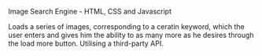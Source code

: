 Image Search Engine - HTML, CSS and Javascript

Loads a series of images, corresponding to a ceratin keyword, which the user enters and gives him the ability to as many more as he desires through the load more button.
Utilising a third-party API.
